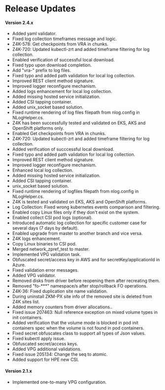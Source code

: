 # Release Updates

#### Version 2.4.x

- Added yaml validator.
- Fixed log collection timeframes message and logic.
- Z4K-578: Get checkpoints from VRA in chunks.
- Z4K-720: Updated kubectl-zrt and added timeframe filtering for log collection.
- Enabled verification of successful local download.  
- Fixed typo upon download completion.
- Add "vra-" prefix to log files.
- Fixed typo and added path validation for local log collection.
- Improved REST client method signature.
- Improved logger reconfigure mechanism.
- Added logs enhancement for local log collection.
- Added missing hosted service initialization.
- Added CSI tapping container.
- Added unix_socket based solution.
- Fixed runtime rendering of log files filepath from nlog.config in NLogHelper.cs.
- Z4K has been successfully tested and validated on EKS, AKS and OpenShift platforms only.
- Enabled Get checkpoints from VRA in chunks.
- Z4K-720: Updated kubectl-zrt and added timeframe filtering for log collection.
- Added verification of succcessful local download.
- Fixed typo and added path validation for local log collection.
- Improved REST client method signature.
- Improved logger reconfigure mechanism.
- Enhanced local log collection.
- Added missing hosted service initialization.
- Added CSI tapping container.
- unix_socket based solution.
- Fixed runtime rendering of logfiles filepath from nlog.config in NLogHelper.cs.
- Z4K is tested and validated on EKS, AKS and OpenShift platforms.
- Log Collection: Fixed wrong kubernetes events comparison and filtering.
- Enabled copy Linux files only if they don't exist on the system.
- Enabled collect CSI pod logs (optional).
- Introduced automatic log collection for specific customer case for several days (7 days by default).
- Enabled upgrade from master to another branch and vice versa.
- Z4K logs enhancement.
- Copy Linux binaries to CSI pod.
- Merged network_zpref_test to master.
- Implemented VPG validation task.
- Obfuscated secret/access key in AWS and for secretKey/applicationId in Azure.
- Fixed validation error messages.
- Added VPG validator.
- Removed disks from driver before reopening them after recreating them.
- Removed "fo-***" namespace/s after stop/rollback FO operations.
- Z4K-36: Fixed duplication site name validation.
- During uninstall ZKM-PX site info of the removed site is deleted from Z4K sites list.
- Added memory counters from driver allocations..
- Fixed issue 207463: Null reference exception on mixed volume types in init containers.
- Added verification that the volume mode is blocked in pod init containers spec when the volume is not found in pod containers.
- Fixed secret obfuscates class to support all types of Json values.
- Fixed kubectl apply issue.
- Obfuscated secret/access keys.
- Added VPG additional validations.
- Fixed issue 205134: Change the seq to atomic.
- Added support for HPE new CSI.

#### Version 2.1.x
- Implemented one-to-many VPG configuration.
